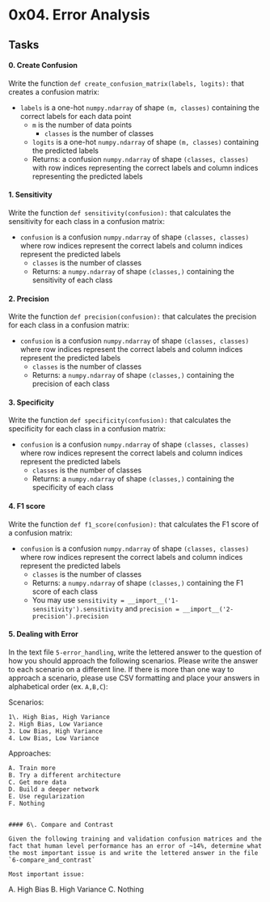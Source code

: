 0x04. Error Analysis
====================

Tasks
-----

#### 0\. Create Confusion

Write the function `def create_confusion_matrix(labels, logits):` that creates a confusion matrix:

-   `labels` is a one-hot `numpy.ndarray` of shape `(m, classes)` containing the correct labels for each data point
    -   `m` is the number of data points
        -   `classes` is the number of classes
	-   `logits` is a one-hot `numpy.ndarray` of shape `(m, classes)` containing the predicted labels
	-   Returns: a confusion `numpy.ndarray` of shape `(classes, classes)` with row indices representing the correct labels and column indices representing the predicted labels


#### 1\. Sensitivity

Write the function `def sensitivity(confusion):` that calculates the sensitivity for each class in a confusion matrix:

-   `confusion` is a confusion `numpy.ndarray` of shape `(classes, classes)` where row indices represent the correct labels and column indices represent the predicted labels
    -   `classes` is the number of classes
    -   Returns: a `numpy.ndarray` of shape `(classes,)` containing the sensitivity of each class


#### 2\. Precision

Write the function `def precision(confusion):` that calculates the precision for each class in a confusion matrix:

-   `confusion` is a confusion `numpy.ndarray` of shape `(classes, classes)` where row indices represent the correct labels and column indices represent the predicted labels
    -   `classes` is the number of classes
    -   Returns: a `numpy.ndarray` of shape `(classes,)` containing the precision of each class


#### 3\. Specificity

Write the function `def specificity(confusion):` that calculates the specificity for each class in a confusion matrix:

-   `confusion` is a confusion `numpy.ndarray` of shape `(classes, classes)` where row indices represent the correct labels and column indices represent the predicted labels
    -   `classes` is the number of classes
    -   Returns: a `numpy.ndarray` of shape `(classes,)` containing the specificity of each class


#### 4\. F1 score

Write the function `def f1_score(confusion):` that calculates the F1 score of a confusion matrix:

-   `confusion` is a confusion `numpy.ndarray` of shape `(classes, classes)` where row indices represent the correct labels and column indices represent the predicted labels
    -   `classes` is the number of classes
    -   Returns: a `numpy.ndarray` of shape `(classes,)` containing the F1 score of each class
    -   You may use `sensitivity = __import__('1-sensitivity').sensitivity` and `precision = __import__('2-precision').precision`


#### 5\. Dealing with Error

In the text file `5-error_handling`, write the lettered answer to the question of how you should approach the following scenarios. Please write the answer to each scenario on a different line. If there is more than one way to approach a scenario, please use CSV formatting and place your answers in alphabetical order (ex. `A,B,C`):

Scenarios:

```
1\. High Bias, High Variance
2. High Bias, Low Variance
3. Low Bias, High Variance
4. Low Bias, Low Variance

```

Approaches:

```
A. Train more
B. Try a different architecture
C. Get more data
D. Build a deeper network
E. Use regularization
F. Nothing


#### 6\. Compare and Contrast

Given the following training and validation confusion matrices and the fact that human level performance has an error of ~14%, determine what the most important issue is and write the lettered answer in the file `6-compare_and_contrast`

Most important issue:

```
A. High Bias
B. High Variance
C. Nothing
